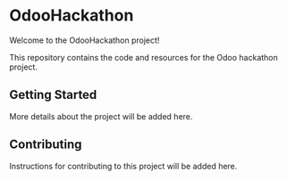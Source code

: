 # OdooHackathon

Welcome to the OdooHackathon project!

This repository contains the code and resources for the Odoo hackathon project.

## Getting Started

More details about the project will be added here.

## Contributing

Instructions for contributing to this project will be added here. 